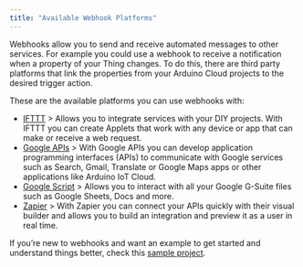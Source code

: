 ```yaml
---
title: "Available Webhook Platforms"
---
```


Webhooks allow you to send and receive automated messages to other services. For example you could use a webhook to receive a notification when a property of your Thing changes. To do this, there are third party platforms that link the properties from your Arduino Cloud projects to the desired trigger action.

These are the available platforms you can use webhooks with:

* [IFTTT](https://ifttt.com/maker_webhooks) > Allows you to integrate services with your DIY projects. With IFTTT you can create Applets that work with any device or app that can make or receive a web request.
* [Google APIs](https://developers.google.com/apis-explorer) > With Google APIs you can develop application programming interfaces (APIs) to communicate with Google services such as Search, Gmail, Translate or Google Maps apps or other applications like Arduino IoT Cloud.
* [Google Script](https://script.google.com/home) > Allows you to interact with all your Google G-Suite files such as Google Sheets, Docs and more.
* [Zapier](https://zapier.com/developer/documentation/v2/rest-hooks/) > With Zapier you can connect your APIs quickly with their visual builder and allows you to build an integration and preview it as a user in real time.

If you’re new to webhooks and want an example to get started and understand things better, check this [sample project](https://create.arduino.cc/projecthub/Arduino_Genuino/arduino-iot-cloud-google-sheets-integration-71b6bc).

